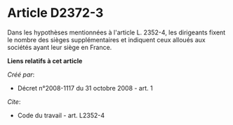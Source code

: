 # Article D2372-3

Dans les hypothèses mentionnées à l'article L. 2352-4, les dirigeants fixent le nombre des sièges supplémentaires et
indiquent ceux alloués aux sociétés ayant leur siège en France.

**Liens relatifs à cet article**

_Créé par_:

  - Décret n°2008-1117 du 31 octobre 2008 - art. 1

_Cite_:

  - Code du travail - art. L2352-4
